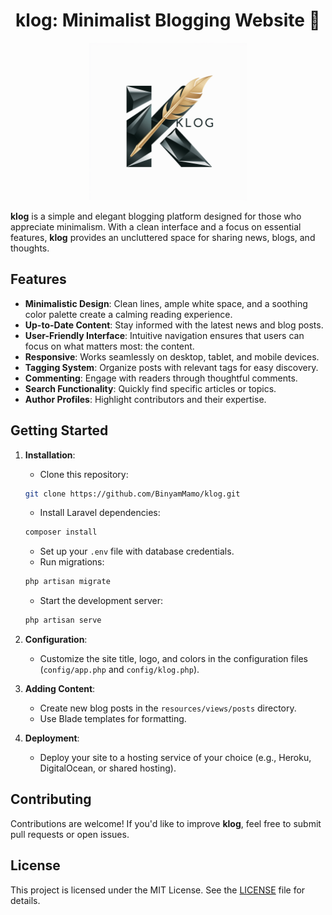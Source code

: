 <h1 align="center">
klog: Minimalist Blogging Website 💬
</h1>

<p align="center">
<img src="public/assets/images/logo.png" alt="Klog Logo" width="50%">
</p>

**klog** is a simple and elegant blogging platform designed for those who appreciate minimalism. With a clean interface and a focus on essential features, **klog** provides an uncluttered space for sharing news, blogs, and thoughts.

## Features

- **Minimalistic Design**: Clean lines, ample white space, and a soothing color palette create a calming reading experience.
- **Up-to-Date Content**: Stay informed with the latest news and blog posts.
- **User-Friendly Interface**: Intuitive navigation ensures that users can focus on what matters most: the content.
- **Responsive**: Works seamlessly on desktop, tablet, and mobile devices.
- **Tagging System**: Organize posts with relevant tags for easy discovery.
- **Commenting**: Engage with readers through thoughtful comments.
- **Search Functionality**: Quickly find specific articles or topics.
- **Author Profiles**: Highlight contributors and their expertise.

## Getting Started

1. **Installation**:
   - Clone this repository: 
   ```bash 
   git clone https://github.com/BinyamMamo/klog.git
   ```
   - Install Laravel dependencies: 
   ```bash
   composer install
   ```
   - Set up your `.env` file with database credentials.
   - Run migrations: 
    ```bash
    php artisan migrate
    ```
   - Start the development server: 
   ```bash
   php artisan serve
   ```

2. **Configuration**:
   - Customize the site title, logo, and colors in the configuration files (`config/app.php` and `config/klog.php`).

3. **Adding Content**:
   - Create new blog posts in the `resources/views/posts` directory.
   - Use Blade templates for formatting.

4. **Deployment**:
   - Deploy your site to a hosting service of your choice (e.g., Heroku, DigitalOcean, or shared hosting).

## Contributing

Contributions are welcome! If you'd like to improve **klog**, feel free to submit pull requests or open issues.

## License

This project is licensed under the MIT License. See the [LICENSE](LICENSE) file for details.